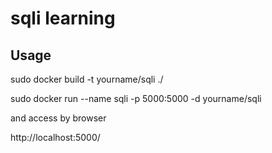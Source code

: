 # sqli learning

## Usage

sudo docker build -t yourname/sqli ./

sudo docker run --name sqli -p 5000:5000 -d yourname/sqli

and access by browser

http://localhost:5000/
